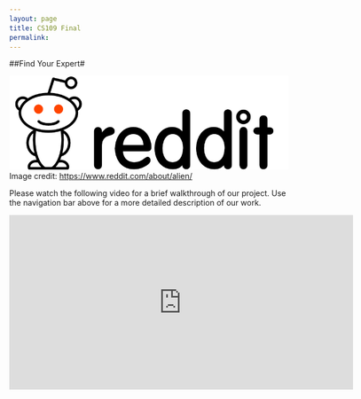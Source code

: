 ```yaml
---
layout: page
title: CS109 Final
permalink: 
---
```


##Find Your Expert#

![alt "Image found on reddit.com"](images/reddit-logo.png)
Image credit: https://www.reddit.com/about/alien/

Please watch the following video for a brief walkthrough of our project. Use the navigation bar above for a more detailed description of our work.

<iframe width="620" height="315" src="https://www.youtube.com/embed/tbEcKiHYc1g" frameborder="0" allowfullscreen></iframe>
